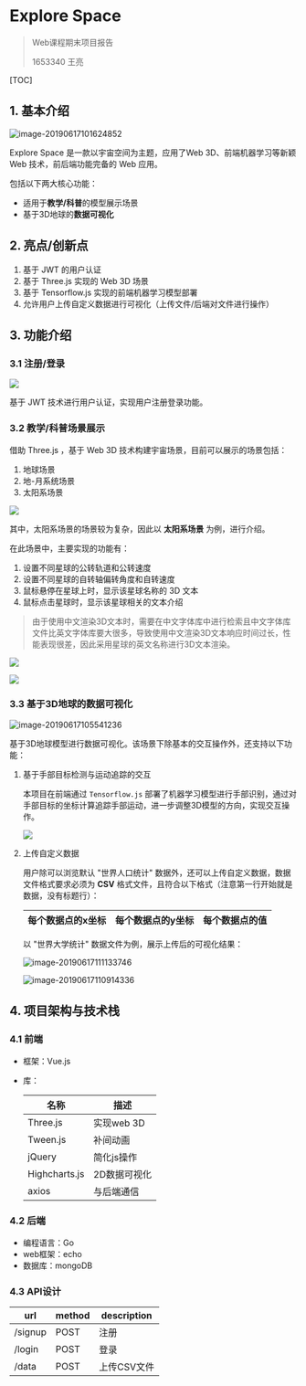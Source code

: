 # Explore Space

> Web课程期末项目报告
>
> 1653340 王亮

[TOC]

## 1. 基本介绍

![image-20190617101624852](Web课程期末项目报告/image-20190617101624852.png)

Explore Space 是一款以宇宙空间为主题，应用了Web 3D、前端机器学习等新颖 Web 技术，前后端功能完备的 Web 应用。

包括以下两大核心功能：

- 适用于**教学/科普**的模型展示场景
- 基于3D地球的**数据可视化**

## 2. 亮点/创新点

1. 基于 JWT 的用户认证
2. 基于 Three.js 实现的 Web 3D 场景
3. 基于 Tensorflow.js 实现的前端机器学习模型部署
4. 允许用户上传自定义数据进行可视化（上传文件/后端对文件进行操作）

## 3. 功能介绍

### 3.1 注册/登录

![](Web课程期末项目报告/login.jpg)

基于 JWT 技术进行用户认证，实现用户注册登录功能。

### 3.2 教学/科普场景展示

借助 Three.js ，基于 Web 3D 技术构建宇宙场景，目前可以展示的场景包括：

1. 地球场景
2. 地-月系统场景
3. 太阳系场景

![](Web课程期末项目报告/scene.jpg)

其中，太阳系场景的场景较为复杂，因此以 **太阳系场景** 为例，进行介绍。

在此场景中，主要实现的功能有：

1. 设置不同星球的公转轨道和公转速度
2. 设置不同星球的自转轴偏转角度和自转速度
3. 鼠标悬停在星球上时，显示该星球名称的 3D 文本
4. 鼠标点击星球时，显示该星球相关的文本介绍

> 由于使用中文渲染3D文本时，需要在中文字体库中进行检索且中文字体库文件比英文字体库要大很多，导致使用中文渲染3D文本响应时间过长，性能表现很差，因此采用星球的英文名称进行3D文本渲染。

![](Web课程期末项目报告/showName.jpg)

![](Web课程期末项目报告/intro.jpg)

### 3.3 基于3D地球的数据可视化

![image-20190617105541236](Web课程期末项目报告/image-20190617105541236.png)

基于3D地球模型进行数据可视化。该场景下除基本的交互操作外，还支持以下功能：

1. 基于手部目标检测与运动追踪的交互

    本项目在前端通过 `Tensorflow.js` 部署了机器学习模型进行手部识别，通过对手部目标的坐标计算追踪手部运动，进一步调整3D模型的方向，实现交互操作。

    ![](Web课程期末项目报告/det.gif)

2. 上传自定义数据

    用户除可以浏览默认 "世界人口统计" 数据外，还可以上传自定义数据，数据文件格式要求必须为 **CSV** 格式文件，且符合以下格式（注意第一行开始就是数据，没有标题行）：

    | 每个数据点的x坐标 | 每个数据点的y坐标 | 每个数据点的值 |
    | ----------------- | ----------------- | -------------- |

    以 "世界大学统计" 数据文件为例，展示上传后的可视化结果：

    ![image-20190617111133746](Web课程期末项目报告/image-20190617111133746.png)

    ![image-20190617110914336](Web课程期末项目报告/image-20190617110914336.png)

## 4. 项目架构与技术栈

### 4.1 前端

- 框架：Vue.js

- 库：

    | 名称          | 描述         |
    | ------------- | ------------ |
    | Three.js      | 实现web 3D   |
    | Tween.js      | 补间动画     |
    | jQuery        | 简化js操作   |
    | Highcharts.js | 2D数据可视化 |
    | axios         | 与后端通信   |

### 4.2 后端

- 编程语言：Go
- web框架：echo
- 数据库：mongoDB

### 4.3 API设计

| url     | method | description |
| ------- | ------ | ----------- |
| /signup | POST   | 注册        |
| /login  | POST   | 登录        |
| /data   | POST   | 上传CSV文件 |


